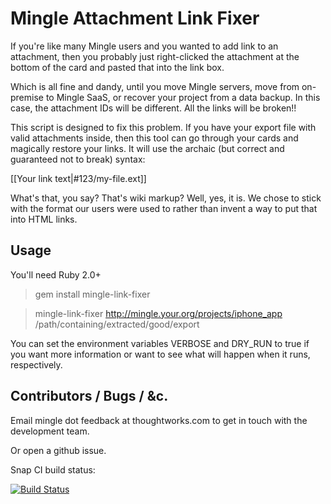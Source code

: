 Mingle Attachment Link Fixer
============================

If you're like many Mingle users and you wanted to add link to an attachment, then you probably just right-clicked the attachment at the bottom of the card and pasted that into the link box.

Which is all fine and dandy, until you move Mingle servers, move from on-premise to Mingle SaaS, or recover your project from a data backup.  In this case, the attachment IDs will be different.  All the links will be broken!!

This script is designed to fix this problem.  If you have your export file with valid attachments inside, then this tool can go through your cards and magically restore your links. It will use the archaic (but correct and guaranteed not to break) syntax:

[[Your link text|#123/my-file.ext]]

What's that, you say?  That's wiki markup?  Well, yes, it is.  We chose to stick with the format our users were used to rather than invent a way to put that into HTML links.

Usage
-----

You'll need Ruby 2.0+

  > gem install mingle-link-fixer

  > mingle-link-fixer http://mingle.your.org/projects/iphone_app /path/containing/extracted/good/export

You can set the environment variables VERBOSE and DRY_RUN to true if you want more information or want to see what will happen when it runs, respectively.


Contributors / Bugs / &c.
-------------------------

Email mingle dot feedback at thoughtworks.com to get in touch with the development team.

Or open a github issue.

Snap CI build status:

[![Build Status](https://snap-ci.com/ThoughtWorksStudios/mingle-link-fixer/branch/master/build_image)](https://snap-ci.com/ThoughtWorksStudios/mingle-link-fixer/branch/master)
